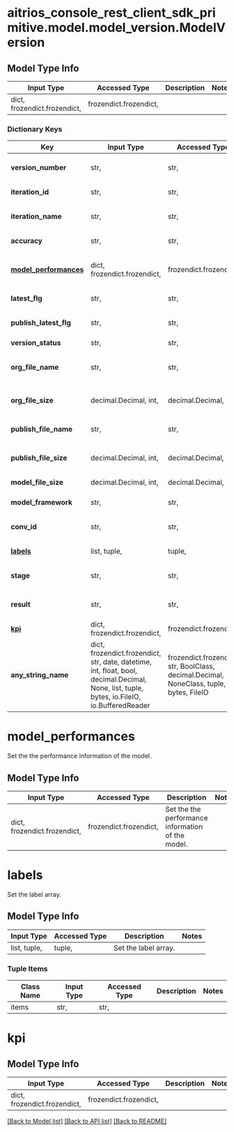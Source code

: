 # aitrios_console_rest_client_sdk_primitive.model.model_version.ModelVersion

## Model Type Info
Input Type | Accessed Type | Description | Notes
------------ | ------------- | ------------- | -------------
dict, frozendict.frozendict,  | frozendict.frozendict,  |  | 

### Dictionary Keys
Key | Input Type | Accessed Type | Description | Notes
------------ | ------------- | ------------- | ------------- | -------------
**version_number** | str,  | str,  | Set the version number. | [optional] 
**iteration_id** | str,  | str,  | Set the iteration ID. | [optional] 
**iteration_name** | str,  | str,  | Set the iteration name. | [optional] 
**accuracy** | str,  | str,  | Set the accuracy. | [optional] 
**[model_performances](#model_performances)** | dict, frozendict.frozendict,  | frozendict.frozendict,  | Set the the performance information of the model. | [optional] 
**latest_flg** | str,  | str,  | Set the latest flag. | [optional] 
**publish_latest_flg** | str,  | str,  | Set the latest published flag. | [optional] 
**version_status** | str,  | str,  | Set the status. | [optional] 
**org_file_name** | str,  | str,  | Set the preconversion model filename. | [optional] 
**org_file_size** | decimal.Decimal, int,  | decimal.Decimal,  | Set the publish model file size. | [optional] 
**publish_file_name** | str,  | str,  | Set the publish model filename. | [optional] 
**publish_file_size** | decimal.Decimal, int,  | decimal.Decimal,  | Set the publish model file size. | [optional] 
**model_file_size** | decimal.Decimal, int,  | decimal.Decimal,  | Set the model file size. | [optional] 
**model_framework** | str,  | str,  | Set the model framework. | [optional] 
**conv_id** | str,  | str,  | Set the conversion request ID. | [optional] 
**[labels](#labels)** | list, tuple,  | tuple,  | Set the label array. | [optional] 
**stage** | str,  | str,  | Set the conversion stage. | [optional] 
**result** | str,  | str,  | Set the conversion result. | [optional] 
**[kpi](#kpi)** | dict, frozendict.frozendict,  | frozendict.frozendict,  |  | [optional] 
**any_string_name** | dict, frozendict.frozendict, str, date, datetime, int, float, bool, decimal.Decimal, None, list, tuple, bytes, io.FileIO, io.BufferedReader | frozendict.frozendict, str, BoolClass, decimal.Decimal, NoneClass, tuple, bytes, FileIO | any string name can be used but the value must be the correct type | [optional]

# model_performances

Set the the performance information of the model.

## Model Type Info
Input Type | Accessed Type | Description | Notes
------------ | ------------- | ------------- | -------------
dict, frozendict.frozendict,  | frozendict.frozendict,  | Set the the performance information of the model. | 

# labels

Set the label array.

## Model Type Info
Input Type | Accessed Type | Description | Notes
------------ | ------------- | ------------- | -------------
list, tuple,  | tuple,  | Set the label array. | 

### Tuple Items
Class Name | Input Type | Accessed Type | Description | Notes
------------- | ------------- | ------------- | ------------- | -------------
items | str,  | str,  |  | 

# kpi

## Model Type Info
Input Type | Accessed Type | Description | Notes
------------ | ------------- | ------------- | -------------
dict, frozendict.frozendict,  | frozendict.frozendict,  |  | 

[[Back to Model list]](../../README.md#documentation-for-models) [[Back to API list]](../../README.md#documentation-for-api-endpoints) [[Back to README]](../../README.md)

